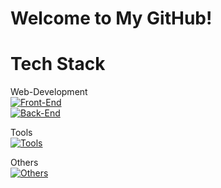 # Welcome to My GitHub!

# Tech Stack

Web-Development<br>
[![Front-End](https://skillicons.dev/icons?i=js,html,css,react)](https://skillicons.dev)<br>
[![Back-End](https://skillicons.dev/icons?i=nodejs,expressjs)](https://skillicons.dev)<br>

Tools<br>
[![Tools](https://skillicons.dev/icons?i=github,git,vscode,postman)](https://skillicons.dev)<br>


Others<br>
[![Others](https://skillicons.dev/icons?i=python,mysql)](https://skillicons.dev)<br>
